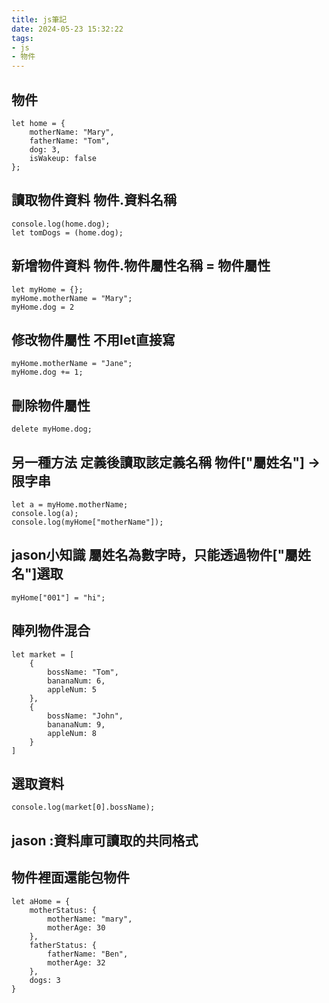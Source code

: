 ```yaml
---
title: js筆記
date: 2024-05-23 15:32:22
tags: 
- js 
- 物件
---
```



## 物件
```
let home = {
    motherName: "Mary",
    fatherName: "Tom",
    dog: 3,
    isWakeup: false
};
```
## 讀取物件資料 物件.資料名稱
```
console.log(home.dog);
let tomDogs = (home.dog);
```
## 新增物件資料 物件.物件屬性名稱 = 物件屬性
```
let myHome = {};
myHome.motherName = "Mary";
myHome.dog = 2
```
## 修改物件屬性 不用let直接寫
```
myHome.motherName = "Jane";
myHome.dog += 1;
```
## 刪除物件屬性
```
delete myHome.dog;
```
## 另一種方法 定義後讀取該定義名稱  物件["屬姓名"] ->限字串
```
let a = myHome.motherName;
console.log(a);
console.log(myHome["motherName"]);
```
## jason小知識 屬姓名為數字時，只能透過物件["屬姓名"]選取
```
myHome["001"] = "hi";
```
## 陣列物件混合
```
let market = [
    {
        bossName: "Tom",
        bananaNum: 6,
        appleNum: 5
    },
    {
        bossName: "John",
        bananaNum: 9,
        appleNum: 8
    }
]
```
## 選取資料
```
console.log(market[0].bossName);
```
## jason :資料庫可讀取的共同格式

## 物件裡面還能包物件
```
let aHome = {
    motherStatus: {
        motherName: "mary",
        motherAge: 30
    },
    fatherStatus: {
        fatherName: "Ben",
        motherAge: 32
    },
    dogs: 3
}
```
